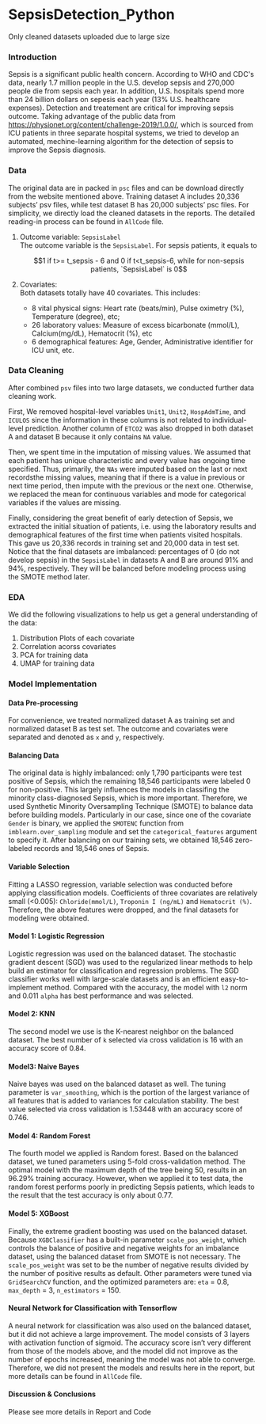 # SepsisDetection_Python
Only cleaned datasets uploaded due to large size
### Introduction
Sepsis is a significant public health concern. According to WHO and CDC's data, nearly 1.7 million people in the U.S. develop sepsis and 270,000 people die from sepsis each year. In addition, U.S. hospitals spend more than 24 billion dollars on sepesis each year (13% U.S. healthcare expenses). Detection and treatement are critical for improving sepsis outcome. Taking advantage of the public data from https://physionet.org/content/challenge-2019/1.0.0/, which is sourced from ICU patients in three separate hospital systems, we tried to develop an automated, mechine-learning algorithm for the detection of sepsis to improve the Sepsis diagnosis.

### Data
The original data are in packed in `psc` files and can be download directly from the website mentioned above. Training dataset A includes 20,336 subjects’ psv files, while test dataset B has 20,000 subjects’ psc files. For simplicity, we directly load the cleaned datasets in the reports. The detailed reading-in process can be found in `AllCode` file. 

1. Outcome variable: `SepsisLabel`  
    The outcome variable is the `SepsisLabel`. For sepsis patients, it equals to 
    ```math
    1 if t>= t_sepsis - 6 and 0 if t<t_sepsis-6, while for non-sepsis patients, `SepsisLabel` is 0
    ```
    
2. Covariates:  
    Both datasets totally have 40 covariates. This includes:
    * 8 vital physical signs: Heart rate (beats/min), Pulse oximetry (%), Temperature (degree), etc;
    * 26 laboratory values: Measure of excess bicarbonate (mmol/L), Calcium(mg/dL), Hematocrit (%), etc
    * 6 demographical features: Age, Gender, Administrative identifier for ICU unit, etc.
    
### Data Cleaning
After combined `psv` files into two large datasets, we conducted further data cleaning work. 

First, We removed hospital-level variables `Unit1`, `Unit2`, `HospAdmTime`, and `ICULOS` since the information in these columns is not related to individual-level prediction. Another column of `ETCO2` was also dropped in both dataset A and dataset B because it only contains `NA` value.  

Then, we spent time in the imputation of missing values. We assumed that each patient has unique characteristic and every value has ongoing time specified. Thus, primarily, the `NAs` were imputed based on the last or next recordsthe missing values, meaning that if there is a value in previous or next time period, then impute with the previous or the next one. Otherwise, we replaced the mean for continuous variables and mode for categorical variables if the values are missing. 

Finally, considering the great benefit of early detection of Sepsis, we extracted the initial situation of patients, i.e. using the laboratory results and demographical features of the first time when patients visited hospitals. This gave us 20,336 records in training set and 20,000 data in test set. Notice that the final datasets are imbalanced: percentages of $0$ (do not develop sepsis) in the `SepsisLabel` in datasets A and B are around 91% and 94%, respectively. They will be balanced before modeling process using the SMOTE method later. 

### EDA
We did the following visualizations to help us get a general understanding of the data:
1. Distribution Plots of each covariate 
2. Correlation acorss covariates
3. PCA for training data
4. UMAP for training data

### Model Implementation
#### Data Pre-processing
For convenience, we treated normalized dataset A as training set and normalized dataset B as test set. The outcome and covariates were separated and denoted as `x` and `y`, respectively.
#### Balancing Data
The original data is highly imbalanced: only 1,790 participants were test positive of Sepsis, which the remaining 18,546 participants were labeled 0 for non-positive. This largely influences the models in classifing the minority class-diagnosed Sepsis, which is more important.  Therefore, we used Synthetic Minority Oversampling Technique (SMOTE) to balance data before building models. Particularly in our case, since one of the covariate `Gender` is binary, we applied the `SMOTENC` function from `imblearn.over_sampling` module and set the `categorical_features` argument to specify it. After balancing on our training sets, we obtained 18,546 zero-labeled records and 18,546 ones of Sepsis.
#### Variable Selection
Fitting a LASSO regression, variable selection was conducted before applying classification models. Coefficients of three covariates are relatively small (<0.005): `Chloride(mmol/L)`, `Troponin I (ng/mL)` and `Hematocrit (%)`. Therefore, the above features were dropped, and the final datasets for modeling were obtained.
#### Model 1: Logistic Regression
Logistic regression was used on the balanced dataset. The stochastic gradient descent (SGD) was used to the regularized linear methods to help build an estimator for classification and regression problems. The SGD classifier works well with large-scale datasets and is an efficient easy-to-implement method. Compared with the accuracy, the model with `l2` norm and 0.011 `alpha` has best performance and was selected.
#### Model 2: KNN
The second model we use is the K-nearest neighbor on the balanced dataset. The best number of `k` selected via cross validation is 16 with an accuracy score of 0.84. 
#### Model3: Naive Bayes
Naive bayes  was used on the balanced dataset as well. The tuning parameter is `var_smoothing`, which is the portion of the largest variance of all features that is added to variances for calculation stability. The best value selected via cross validation is 1.53448 with an accuracy score of 0.746.
#### Model 4: Random Forest
The fourth model we applied is Random forest. Based on the balanced dataset, we tuned parameters using 5-fold cross-validation method. The optimal model with the maximum depth of the tree being 50, results in an 96.29% training accuracy. However, when we applied it to test data, the random forest performs poorly in predicting Sepsis patients, which leads to the result that the test accuracy is only about 0.77.
#### Model 5: XGBoost
Finally, the extreme gradient boosting was used on the balanced dataset. Because `XGBClassifier` has a built-in parameter `scale_pos_weight`, which controls the balance of positive and negative weights for an imbalance dataset, using the balanced dataset from SMOTE is not necessary. The `scale_pos_weight` was set to be the number of negative results divided by the number of positive results as default. Other parameters were tuned via `GridSearchCV` function, and the optimized parameters are: `eta` = 0.8, `max_depth` = 3, `n_estimators` = 150. 
#### Neural Network for Classification with Tensorflow
A neural network for classification was also used on the balanced dataset, but it did not achieve a large improvement. The model consists of 3 layers with activation function of sigmoid. The accuracy score isn’t very different from those of the models above, and the model did not improve as the number of epochs increased, meaning the model was not able to converge. Therefore, we did not present the models and results here in the report, but more details can be found in `AllCode` file.
#### Discussion & Conclusions
Please see more details in Report and Code
